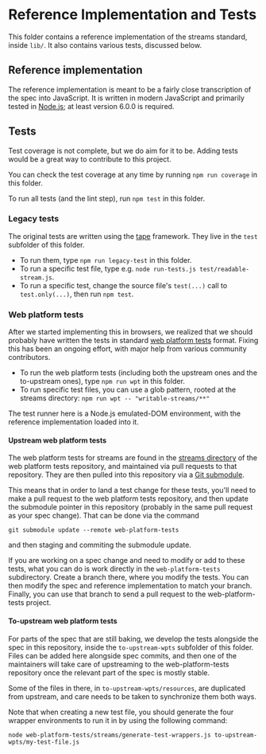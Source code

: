 # Reference Implementation and Tests

This folder contains a reference implementation of the streams standard, inside `lib/`. It also contains various tests, discussed below.

## Reference implementation

The reference implementation is meant to be a fairly close transcription of the spec into JavaScript. It is written in modern JavaScript and primarily tested in [Node.js](https://nodejs.org/en/); at least version 6.0.0 is required.

## Tests

Test coverage is not complete, but we do aim for it to be. Adding tests would be a great way to contribute to this project.

You can check the test coverage at any time by running `npm run coverage` in this folder.

To run all tests (and the lint step), run `npm test` in this folder.

### Legacy tests

The original tests are written using the [tape](https://github.com/substack/tape) framework. They live in the `test` subfolder of this folder.

- To run them, type `npm run legacy-test` in this folder.
- To run a specific test file, type e.g. `node run-tests.js test/readable-stream.js`.
- To run a specific test, change the source file's `test(...)` call to `test.only(...)`, then run `npm test`.

### Web platform tests

After we started implementing this in browsers, we realized that we should probably have written the tests in standard [web platform tests](https://github.com/w3c/web-platform-tests) format. Fixing this has been an ongoing effort, with major help from various community contributors.

- To run the web platform tests (including both the upstream ones and the to-upstream ones), type `npm run wpt` in this folder.
- To run specific test files, you can use a glob pattern, rooted at the streams directory: `npm run wpt -- "writable-streams/**"`

The test runner here is a Node.js emulated-DOM environment, with the reference implementation loaded into it.

#### Upstream web platform tests

The web platform tests for streams are found in the [streams directory](https://github.com/w3c/web-platform-tests/tree/master/streams) of the web platform tests repository, and maintained via pull requests to that repository. They are then pulled into this repository via a [Git submodule](https://git-scm.com/book/en/v2/Git-Tools-Submodules).

This means that in order to land a test change for these tests, you'll need to make a pull request to the web platform tests repository, and then update the submodule pointer in this repository (probably in the same pull request as your spec change). That can be done via the command

```
git submodule update --remote web-platform-tests
```

and then staging and commiting the submodule update.

If you are working on a spec change and need to modify or add to these tests, what you can do is work directly in the `web-platform-tests` subdirectory. Create a branch there, where you modify the tests. You can then modify the spec and reference implementation to match your branch. Finally, you can use that branch to send a pull request to the web-platform-tests project.

#### To-upstream web platform tests

For parts of the spec that are still baking, we develop the tests alongside the spec in this repository, inside the `to-upstream-wpts` subfolder of this folder. Files can be added here alongside spec commits, and then one of the maintainers will take care of upstreaming to the web-platform-tests repository once the relevant part of the spec is mostly stable.

Some of the files in there, in `to-upstream-wpts/resources`, are duplicated from upstream, and care needs to be taken to synchronize them both ways.

Note that when creating a new test file, you should generate the four wrapper environments to run it in by using the following command:

```
node web-platform-tests/streams/generate-test-wrappers.js to-upstream-wpts/my-test-file.js
```
